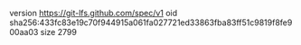 version https://git-lfs.github.com/spec/v1
oid sha256:433fc83e19c70f944915a061fa027721ed33863fba83ff51c9819f8fe900aa03
size 2799
